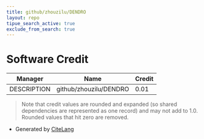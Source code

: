 ```yaml
---
title: github/zhouzilu/DENDRO
layout: repo
tipue_search_active: true
exclude_from_search: true
---
```

# Software Credit

|Manager|Name|Credit|
|-------|----|------|
|DESCRIPTION|github/zhouzilu/DENDRO|0.01|


> Note that credit values are rounded and expanded (so shared dependencies are represented as one record) and may not add to 1.0. Rounded values that hit zero are removed.


- Generated by [CiteLang](https://github.com/vsoch/citelang)
